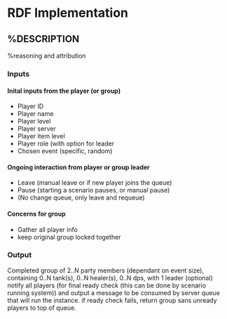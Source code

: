 <h1>RDF Implementation</h1>
<h2>%DESCRIPTION</h2>
<p>%reasoning and attribution</p>

<h3>Inputs</h3>
<h4>Inital inputs from the player (or group)</h4>
<ul>
    <li>Player ID
    <li>Player name
    <li>Player level
    <li>Player server
    <li>Player item level
    <li>Player role (with option for leader
    <li>Chosen event (specific, random)
</ul>

<h4>Ongoing interaction from player or group leader</h4>
<ul>
    <li>Leave (manual leave or if new player joins the queue)
    <li>Pause (starting a scenario pauses, or manual pause)
    <li>(No change queue, only leave and requeue)
</ul>

<h4>Concerns for group</h4>
<ul>
    <li>Gather all player info
    <li>keep original group locked together
</ul>


<h3>Output</h3>
Completed group of 2..N party members (dependant on event size), 
containing 0..N tank(s), 0..N healer(s), 0..N dps, with 1 leader (optional)
notify all players (for final ready check (this can be done by scenario running system)) and output a message to be consumed by server queue that will
run the instance.  if ready check fails, return group sans unready players to top of queue.